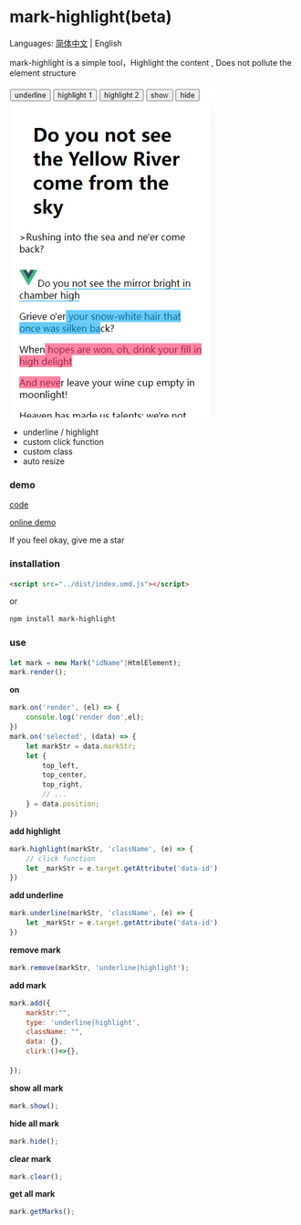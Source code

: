 # mark-highlight(beta)

Languages: [简体中文](/README.zh.md) | English


mark-highlight is a simple tool，Highlight the content , Does not pollute the element structure


![./image/demo.png](./image/demo.png)

- underline / highlight
- custom click function
- custom class
- auto resize

### demo
[code](./examples/index.html)

[online demo](https://code.juejin.cn/pen/7171034100965310472)

If you feel okay, give me a star

### installation

```html
<script src="../dist/index.umd.js"></script>
```

or

```bash
npm install mark-highlight
```


### use

```js
let mark = new Mark("idName"|HtmlElement);
mark.render();
```

**on**
```js
mark.on('render', (el) => {
    console.log('render dom',el);
})
mark.on('selected', (data) => {
    let markStr = data.markStr;
    let {
        top_left,
        top_center,
        top_right,
        // ...
    } = data.position;
})
```

**add highlight**

```js
mark.highlight(markStr, 'className', (e) => {
    // click function
    let _markStr = e.target.getAttribute('data-id')
})
```
**add underline**
```js
mark.underline(markStr, 'className', (e) => {
    let _markStr = e.target.getAttribute('data-id')
})
```

**remove mark**

```js
mark.remove(markStr, 'underline|highlight');
```

**add mark**

```js
mark.add({
    markStr:"",
    type: 'underline|highlight',
    className: "",
    data: {},
    clirk:()=>{},

});
```

**show all mark**
```js
mark.show();
```

**hide all mark**
```js
mark.hide();
```



**clear mark**
```js
mark.clear();
```

**get all mark**
```js
mark.getMarks();
```
